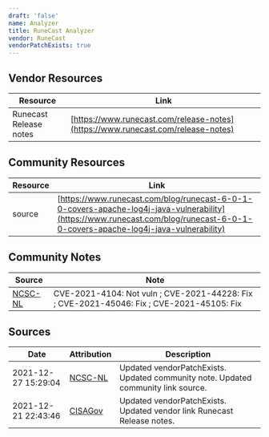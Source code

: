 ```yaml
---
draft: 'false'
name: Analyzer
title: RuneCast Analyzer
vendor: RuneCast
vendorPatchExists: true
---
```


## Vendor Resources
| Resource | Link |
| --- | --- |
| Runecast Release notes | [https://www.runecast.com/release-notes](https://www.runecast.com/release-notes) |

## Community Resources
| Resource | Link |
| --- | --- |
| source | [https://www.runecast.com/blog/runecast-6-0-1-0-covers-apache-log4j-java-vulnerability](https://www.runecast.com/blog/runecast-6-0-1-0-covers-apache-log4j-java-vulnerability) |

## Community Notes
| Source | Note |
| --- | --- |
| [NCSC-NL](https://github.com/NCSC-NL/log4shell/blob/main/software/README.md) | CVE-2021-4104: Not vuln ; CVE-2021-44228: Fix ; CVE-2021-45046: Fix ; CVE-2021-45105: Fix </ul> |

## Sources
| Date | Attribution | Description |
| --- | --- | --- |
| 2021-12-27 15:29:04 | [NCSC-NL](https://github.com/NCSC-NL/log4shell/blob/main/software/README.md) | Updated vendorPatchExists. Updated community note. Updated community link source.  |
| 2021-12-21 22:43:46 | [CISAGov](https://raw.githubusercontent.com/cisagov/log4j-affected-db/develop/README.md) | Updated vendorPatchExists. Updated vendor link Runecast Release notes.  |
